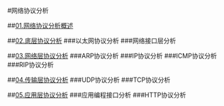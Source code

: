 #网络协议分析

##[01.网络协议分析概述](01.网络协议分析概述)


##[02.底层协议分析](02.底层协议分析)
###以太网协议分析
###网络接口层分析

##[03.网络层协议分析](03.网络层协议分析)
###ARP协议分析
###IP协议分析
###ICMP协议分析
###RIP协议分析

##[04.传输层协议分析](04.传输层协议分析)
###UDP协议分析
###TCP协议分析

##[05.应用层协议分析](05.应用层协议分析)
###应用编程接口分析
###HTTP协议分析
